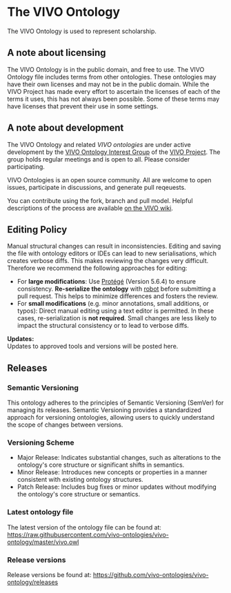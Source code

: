 # The VIVO Ontology

The VIVO Ontology is used to represent scholarship.

## A note about licensing

The VIVO Ontology is in the public domain, and free to use. The VIVO Ontology file includes terms from other ontologies. These ontologies
may have their own licenses and may not be in the public domain. While the VIVO Project has made every effort to ascertain the
licenses of each of the terms it uses, this has not always been possible. Some of these terms may have licenses that prevent
their use in some settings.

## A note about development

The VIVO Ontology and related *VIVO ontologies* are under active development by the [VIVO Ontology Interest Group](https://wiki.lyrasis.org/display/VIVO/Ontology+Interest+Group) of the [VIVO Project](https://vivo.lyrasis.org).
The group holds regular meetings and is open to all. Please consider participating.

VIVO Ontologies is an open source community. All are welcome to open issues, participate in discussions, and generate pull reqeuests.

You can contribute using the fork, branch and pull model. Helpful descriptions of the process are available [on the VIVO wiki](https://wiki.lyrasis.org/display/VIVO/Contributing+code+with+a+fork%2C+branches%2C+and+pull+requests).

## Editing Policy
Manual structural changes can result in inconsistencies. Editing and saving the file with ontology editors or IDEs can lead to new serialisations, which creates verbose diffs. This makes reviewing the changes very difficult. Therefore we recommend the following approaches for editing:

* For **large modifications**: Use [Protégé](https://github.com/protegeproject/protege-distribution/releases) (Version 5.6.4) to ensure consistency. **Re-serialize the ontology** with [robot](http://robot.obolibrary.org/) before submitting a pull request. This helps to minimize differences and fosters the review.
* For **small modifications** (e.g. minor annotations, small additions, or typos): Direct manual editing using a text editor is permitted. In these cases, re-serialization is **not required**. Small changes are less likely to impact the structural consistency or to lead to verbose diffs.

**Updates:**  
Updates to approved tools and versions will be posted here.

## Releases
### Semantic Versioning
This ontology adheres to the principles of Semantic Versioning (SemVer) for managing its releases. Semantic Versioning provides a standardized approach for versioning ontologies, allowing users to quickly understand the scope of changes between versions.

### Versioning Scheme
- Major Release: Indicates substantial changes, such as alterations to the ontology's core structure or significant shifts in semantics.
- Minor Release: Introduces new concepts or properties in a manner consistent with existing ontology structures.
- Patch Release: Includes bug fixes or minor updates without modifying the ontology's core structure or semantics.

### Latest ontology file
The latest version of the ontology file can be found at:
https://raw.githubusercontent.com/vivo-ontologies/vivo-ontology/master/vivo.owl

### Release versions
Release versions be found at:
https://github.com/vivo-ontologies/vivo-ontology/releases
